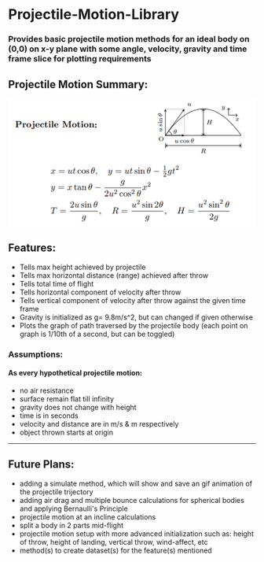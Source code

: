# Projectile-Motion-Library
### Provides basic projectile motion methods for an ideal body on (0,0) on x-y plane with some angle, velocity, gravity and time frame slice for plotting requirements
## Projectile Motion Summary:
<img src="projectileMotionFormulae.png" width="700px">

## Features:
- Tells max height achieved by projectile
- Tells max horizontal distance (range) achieved after throw
- Tells total time of flight
- Tells horizontal component of velocity after throw
- Tells vertical component of velocity after throw against the given time frame
- Gravity is initialized as g= 9.8m/s^2, but can changed if given otherwise
- Plots the graph of path traversed by the projectile body (each point on graph is 1/10th of a second, but can be toggled)

### Assumptions:
#### As every hypothetical projectile motion:
- no air resistance
- surface remain flat till infinity
- gravity does not change with height
- time is in seconds
- velocity and distance are in m/s & m respectively
- object thrown starts at origin

----
## Future Plans:
- adding a simulate method, which will show and save an gif animation of the projectile trijectory
- adding air drag and multiple bounce calculations for spherical bodies and applying Bernaulli's Principle
- projectile motion at an incline calculations
- split a body in 2 parts mid-flight
- projectile motion setup with more advanced initialization such as: height of throw, height of landing, vertical throw, wind-affect, etc
- method(s) to create dataset(s) for the feature(s) mentioned